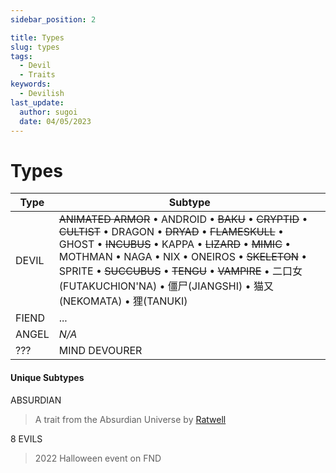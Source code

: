 ```yaml
---
sidebar_position: 2

title: Types
slug: types
tags:
  - Devil
  - Traits
keywords:
  - Devilish
last_update:
  author: sugoi
  date: 04/05/2023
---
```


# Types

| Type  | Subtype                                                                                                                                                                                                                                                                                                                                    |
| ----- | ------------------------------------------------------------------------------------------------------------------------------------------------------------------------------------------------------------------------------------------------------------------------------------------------------------------------------------------ |
| DEVIL | ~~ANIMATED ARMOR~~ • ANDROID • ~~BAKU~~ • ~~CRYPTID~~ • ~~CULTIST~~ • DRAGON • ~~DRYAD~~ • ~~FLAMESKULL~~ • GHOST • ~~INCUBUS~~ • KAPPA • ~~LIZARD~~ • ~~MIMIC~~ • MOTHMAN • NAGA • NIX • ONEIROS • ~~SKELETON~~ • SPRITE • ~~SUCCUBUS~~ • ~~TENGU~~ • ~~VAMPIRE~~ • 二口女(FUTAKUCHION'NA) • 僵尸(JIANGSHI) • 猫又(NEKOMATA) • 狸(TANUKI) |
| FIEND | ...                                                                                                                                                                                                                                                                                                                                        |
| ANGEL | _N/A_                                                                                                                                                                                                                                                                                                                                      |
| ???   | MIND DEVOURER                                                                                                                                                                                                                                                                                                                              |

#### Unique Subtypes

ABSURDIAN

> A trait from the Absurdian Universe by [Ratwell](https://twitter.com/ratwell0x)

8 EVILS

> 2022 Halloween event on FND
